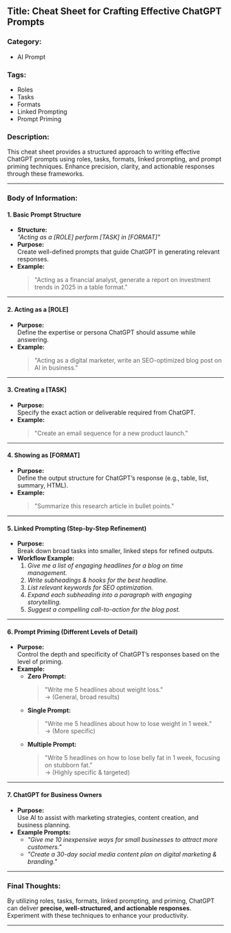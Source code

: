 ## Title: Cheat Sheet for Crafting Effective ChatGPT Prompts

### Category:
- AI Prompt

### Tags:
- Roles
- Tasks
- Formats
- Linked Prompting
- Prompt Priming

### Description:
This cheat sheet provides a structured approach to writing effective ChatGPT prompts using roles, tasks, formats, linked prompting, and prompt priming techniques. Enhance precision, clarity, and actionable responses through these frameworks.

---

### Body of Information:

#### 1. Basic Prompt Structure
- **Structure:**  
  *"Acting as a [ROLE] perform [TASK] in [FORMAT]"*  
- **Purpose:**  
  Create well-defined prompts that guide ChatGPT in generating relevant responses.  
- **Example:**  
  > "Acting as a financial analyst, generate a report on investment trends in 2025 in a table format."

---

#### 2. Acting as a [ROLE]
- **Purpose:**  
  Define the expertise or persona ChatGPT should assume while answering.  
- **Example:**  
  > "Acting as a digital marketer, write an SEO-optimized blog post on AI in business."

---

#### 3. Creating a [TASK]
- **Purpose:**  
  Specify the exact action or deliverable required from ChatGPT.  
- **Example:**  
  > "Create an email sequence for a new product launch."

---

#### 4. Showing as [FORMAT]
- **Purpose:**  
  Define the output structure for ChatGPT’s response (e.g., table, list, summary, HTML).  
- **Example:**  
  > "Summarize this research article in bullet points."

---

#### 5. Linked Prompting (Step-by-Step Refinement)
- **Purpose:**  
  Break down broad tasks into smaller, linked steps for refined outputs.  
- **Workflow Example:**  
  1. *Give me a list of engaging headlines for a blog on time management.*  
  2. *Write subheadings & hooks for the best headline.*  
  3. *List relevant keywords for SEO optimization.*  
  4. *Expand each subheading into a paragraph with engaging storytelling.*  
  5. *Suggest a compelling call-to-action for the blog post.*

---

#### 6. Prompt Priming (Different Levels of Detail)
- **Purpose:**  
  Control the depth and specificity of ChatGPT’s responses based on the level of priming.  
- **Example:**  
  - **Zero Prompt:**  
    > "Write me 5 headlines about weight loss."  
    → (General, broad results)  
  - **Single Prompt:**  
    > "Write me 5 headlines about how to lose weight in 1 week."  
    → (More specific)  
  - **Multiple Prompt:**  
    > "Write 5 headlines on how to lose belly fat in 1 week, focusing on stubborn fat."  
    → (Highly specific & targeted)

---

#### 7. ChatGPT for Business Owners
- **Purpose:**  
  Use AI to assist with marketing strategies, content creation, and business planning.  
- **Example Prompts:**  
  - *"Give me 10 inexpensive ways for small businesses to attract more customers."*  
  - *"Create a 30-day social media content plan on digital marketing & branding."*

---

### Final Thoughts:
By utilizing roles, tasks, formats, linked prompting, and priming, ChatGPT can deliver **precise, well-structured, and actionable responses**. Experiment with these techniques to enhance your productivity.

---
